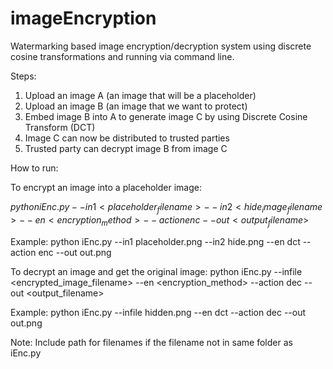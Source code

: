 # imageEncryption

Watermarking based image encryption/decryption system using discrete cosine transformations and running via command line. 

Steps:

1. Upload an image A (an image that will be a placeholder)
2. Upload an image B (an image that we want to protect)
3. Embed image B into A to generate image C by using Discrete Cosine Transform (DCT)
4. Image C can now be distributed to trusted parties
5. Trusted party can decrypt image B from image C

How to run:

To encrypt an image into a placeholder image:

$python iEnc.py --in1 <placeholder_filename> --in2 <hide_image_filename> --en <encryption_method> --action enc --out <output_filename>$

Example:
python iEnc.py --in1 placeholder.png --in2 hide.png --en dct --action enc --out out.png

To decrypt an image and get the original image:
python iEnc.py --infile <encrypted_image_filename> --en <encryption_method> --action dec --out <output_filename>

Example:
python iEnc.py --infile hidden.png --en dct --action dec --out out.png

Note: Include path for filenames if the filename not in same folder as iEnc.py
